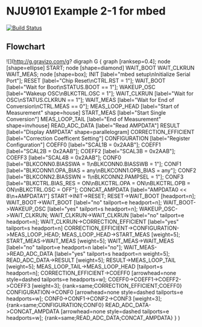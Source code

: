 # NJU9101 Example 2-1 for mbed

[![Build Status](https://travis-ci.org/NewJapanRadio/NJU9101_Example2-1_mbed.svg?branch=master)](https://travis-ci.org/NewJapanRadio/NJU9101_Example2-1_mbed)

## Flowchart

![](http://g.gravizo.com/g?
digraph G {
graph [ranksep=0.4];
node [shape=ellipse] START;
node [shape=diamond] WAIT_BOOT WAIT_CLKRUN WAIT_MEAS;
node [shape=box];
INIT [label="mbed setup\\nInitialize Serial Port"];
RESET [label="Chip Reset\\nCTRL.RST = 1"];
WAIT_BOOT [label="Wait for Boot\\nSTATUS.BOOT == 1"];
WAKEUP_OSC [label="Wakeup OSC\\nBLKCTRL.OSC = 1"];
WAIT_CLKRUN [label="Wait for OSC\\nSTATUS.CLKRUN == 1"];
WAIT_MEAS [label="Wait for End of Conversion\\nCTRL.MEAS == 0"];
MEAS_LOOP_HEAD [label="Start of Measurement" shape=house]
START_MEAS [label="Start Single Conversion"]
MEAS_LOOP_TAIL [label="End of Measurement" shape=invhouse]
READ_ADC_DATA [label="Read AMPDATA"]
RESULT [label="Display AMPDATA" shape=parallelogram]
CORRECTION_EFFICIENT [label="Correction Coefficent Setting"]
CONFIGURATION [label="Register Configuration"]
COEFF0 [label="SCAL1B = 0x2AAB"];
COEFF1 [label="SCAL2B = 0x2AAB"];
COEFF2 [label="SCAL3B = 0x2AAB"];
COEFF3 [label="SCAL4B = 0x2AAB"];
CONF0 [label="BLKCONN0.BIASSWA = 1\\nBLKCONN0.BIASSWB = 1"];
CONF1 [label="BLKCONN1.OPA_BIAS = any\\nBLKCONN1.OPB_BIAS = any"];
CONF2 [label="BLKCONN2.BIASSWN = 1\\nBLKCONN2.PAMPSEL = 1"];
CONF3 [label="BLKCTRL.BIAS_RES = ON\\nBLKCTRL.OPA = ON\\nBLKCTRL.OPB = ON\\nBLKCTRL.OSC = OFF"];
CONCAT_AMPDATA [label="AMPDATA0 << 8\\n+AMPDATA1"]
START->INIT->RESET;
RESET->WAIT_BOOT [headport=n];
WAIT_BOOT->WAIT_BOOT [label="no" tailport=e headport=n];
WAIT_BOOT->WAKEUP_OSC [label="yes" tailport=s headport=n];
WAKEUP_OSC->WAIT_CLKRUN;
WAIT_CLKRUN->WAIT_CLKRUN [label="no" tailport=e headport=n];
WAIT_CLKRUN->CORRECTION_EFFICIENT [label="yes" tailport=s headport=n]
CORRECTION_EFFICIENT->CONFIGURATION->MEAS_LOOP_HEAD;
MEAS_LOOP_HEAD->START_MEAS [weight=5];
START_MEAS->WAIT_MEAS [weight=5];
WAIT_MEAS->WAIT_MEAS [label="no" tailport=e headport=n label="no"];
WAIT_MEAS->READ_ADC_DATA [label="yes" tailport=s headport=n weight=5];
READ_ADC_DATA->RESULT [weight=5];
RESULT->MEAS_LOOP_TAIL [weight=5];
MEAS_LOOP_TAIL->MEAS_LOOP_HEAD [tailport=s headport=n];
CORRECTION_EFFICIENT->COEFF0 [arrowhead=none style=dashed tailports=e headports=w];
COEFF0->COEFF1->COEFF2->COEFF3 [weight=3];
{rank=same;CORRECTION_EFFICIENT;COEFF0}
CONFIGURATION->CONF0 [arrowhead=none style=dashed tailports=e headports=w];
CONF0->CONF1->CONF2->CONF3 [weight=3];
{rank=same;CONFIGURATION;CONF0}
READ_ADC_DATA->CONCAT_AMPDATA [arrowhead=none style=dashed tailports=e headports=w];
{rank=same;READ_ADC_DATA;CONCAT_AMPDATA}
}
)
